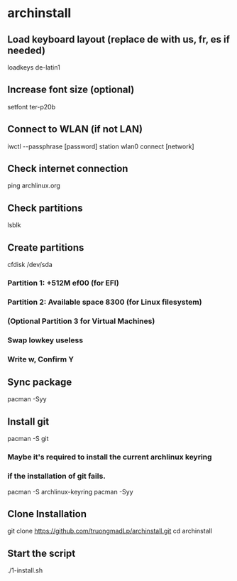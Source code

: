 # archinstall

## Load keyboard layout (replace de with us, fr, es if needed)
loadkeys de-latin1

## Increase font size (optional)
setfont ter-p20b

## Connect to WLAN (if not LAN)
iwctl --passphrase [password] station wlan0 connect [network]

## Check internet connection
ping archlinux.org

## Check partitions
lsblk

## Create partitions
cfdisk /dev/sda

### Partition 1: +512M ef00 (for EFI)
### Partition 2: Available space 8300 (for Linux filesystem)
### (Optional Partition 3 for Virtual Machines)
### Swap lowkey useless
### Write w, Confirm Y

## Sync package
pacman -Syy

## Install git
pacman -S git

### Maybe it's required to install the current archlinux keyring
### if the installation of git fails.
pacman -S archlinux-keyring
pacman -Syy

## Clone Installation
git clone https://github.com/truongmadLp/archinstall.git
cd archinstall

## Start the script
./1-install.sh
